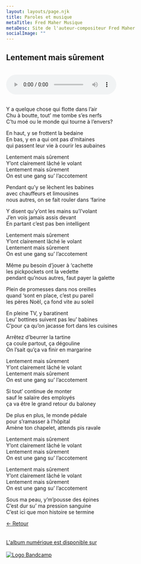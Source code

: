 ```yaml
---
layout: layouts/page.njk
title: Paroles et musique
metaTitle: Fred Maher Musique
metaDesc: Site de l'auteur-compositeur Fred Maher
socialImage: ""
---
```

<style>
*:focus {
    outline: none;
}
</style>

  ## Lentement mais sûrement
 <br> 
<audio controls>
  <source src="https://fredmahermusique.com/mp3/lentement-mais-surement.ogg" type="audio/ogg">
  <source src="https://fredmahermusique.com/mp3/lentement-mais-surement.mp3" type="audio/mpeg">
Your browser does not support the audio element.
</audio>
<br>
<br>     


Y a quelque chose qui flotte dans l’air<br>
Chu à boutte, tout’ me tombe s’es nerfs<br>
C’tu moé ou le monde qui tourne à l’envers?

En haut, y se frottent la bedaine<br>
En bas, y en a qui ont pas d’mitaines<br>
qui passent leur vie à courir les aubaines

Lentement mais sûrement<br>
Y’ont clairement lâché le volant<br>
Lentement mais sûrement<br>
On est une gang su’ l’accotement

Pendant qu’y se lèchent les babines<br>
avec chauffeurs et limousines<br>
nous autres, on se fait rouler dans ‘farine

Y disent qu’y’ont les mains su’l’volant<br>
J’en vois jamais assis devant<br>
En partant c’est pas ben intelligent

Lentement mais sûrement<br>
Y’ont clairement lâché le volant<br>
Lentement mais sûrement<br>
On est une gang su’ l’accotement

Même pu besoin d’jouer à ‘cachette<br>
les pickpockets ont la vedette<br>
pendant qu’nous autres, faut payer la galette

Plein de promesses dans nos oreilles<br>
quand ‘sont en place, c’est pu pareil<br>
les pères Noël, ça fond vite au soleil

En pleine TV, y baratinent<br>
Leu’ bottines suivent pas leu’ babines<br>
C’pour ça qu’on jacasse fort dans les cuisines

Arrêtez d’beurrer la tartine<br>
ça coule partout, ça dégouline<br>
On l’sait qu’ça va finir en margarine

Lentement mais sûrement<br>
Y’ont clairement lâché le volant<br>
Lentement mais sûrement<br>
On est une gang su’ l’accotement

Si tout’ continue de monter<br>
sauf le salaire des employés<br>
ça va être le grand retour du baloney

De plus en plus, le monde pédale<br>
pour s’ramasser à l’hôpital<br>
Amène ton chapelet, attends pis ravale

Lentement mais sûrement<br>
Y’ont clairement lâché le volant<br>
Lentement mais sûrement<br>
On est une gang su’ l’accotement

Lentement mais sûrement<br>
Y’ont clairement lâché le volant<br>
Lentement mais sûrement<br>
On est une gang su’ l’accotement

Sous ma peau, y’m’pousse des épines<br>
C’est dur su’ ma pression sanguine<br>
C’est ici que mon histoire se termine

[&larr; Retour](/j-attends-l-printemps/index.html#heading-paroles-et-musique)
<br>
<br> 
<a class="bandcamp" href="https://fredmahermusique.bandcamp.com">
          <br>L'album numérique est disponible sur<br><br><img src="/images/bandcamp.svg" alt="Logo Bandcamp"></a>